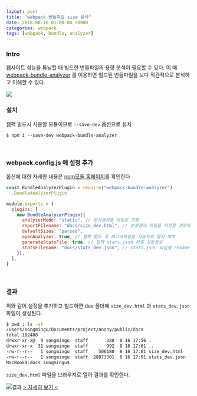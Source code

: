 ```yaml
---
layout: post
title: "webpack 번들파일 size 분석"
date: 2018-08-16 01:00:00 +0900
categories: webpack
tags: [webpack, bundle, analyzer]
---
```


### Intro

웹사이트 성능을 튜닝할 때 빌드한 번들파일의 용량 분석이 필요할 수 있다. 이 때 [webpack-bundle-analyzer](https://www.npmjs.com/package/webpack-bundle-analyzer) 를 이용하면 빌드된 번들파일을 보다 직관적으로 분석하고 이해할 수 있다.

<img src="https://cloud.githubusercontent.com/assets/302213/20628702/93f72404-b338-11e6-92d4-9a365550a701.gif" />

<br>

### 설치

웹팩 빌드시 사용할 모듈이므로 `--save-dev` 옵션으로 설치

```
$ npm i --save-dev webpack-bundle-analyzer
```

<br>

### webpack.config.js 에 설정 추가

옵션에 대한 자세한 내용은 [npm모듈 홈페이지](https://www.npmjs.com/package/webpack-bundle-analyzer)를 확인한다

```javascript
const BundleAnalyzerPlugin = require("webpack-bundle-analyzer")
  .BundleAnalyzerPlugin

module.exports = {
  plugins: [
    new BundleAnalyzerPlugin({
      analyzerMode: "static", // 분석결과를 파일로 저장
      reportFilename: "docs/size_dev.html", // 분설결과 파일을 저장할 경로와 파일명 지정
      defaultSizes: "parsed",
      openAnalyzer: true, // 웹팩 빌드 후 보고서파일을 자동으로 열지 여부
      generateStatsFile: true, // 웹팩 stats.json 파일 자동생성
      statsFilename: "docs/stats_dev.json", // stats.json 파일명 rename
    }),
  ],
}
```

<br>

### 결과

위와 같이 설정을 추가하고 빌드하면 dev 폴더에 `size_dev.html` 과 `stats_dev.json` 파일이 생성된다.

```bash
$ pwd ; ls -al
/Users/songmingu/Documents/project/anony/public/docs
total 102408
drwxr-xr-x@  9 songmingu  staff       288  8 16 17:56 .
drwxr-xr-x  31 songmingu  staff       992  8 16 17:01 ..
-rw-r--r--   1 songmingu  staff    506180  8 16 17:01 size_dev.html
-rw-r--r--   1 songmingu  staff  28973301  8 16 17:01 stats_dev.json
MacBook9:docs songmingu$
```

`size_dev.html` 파일을 브라우져로 열어 결과를 확인한다.

![결과](/images/webpack-bundle-analyzer.png)
[> 자세히 보기 < ](https://anony-212509.appspot.com/docs/size_dev.html)
